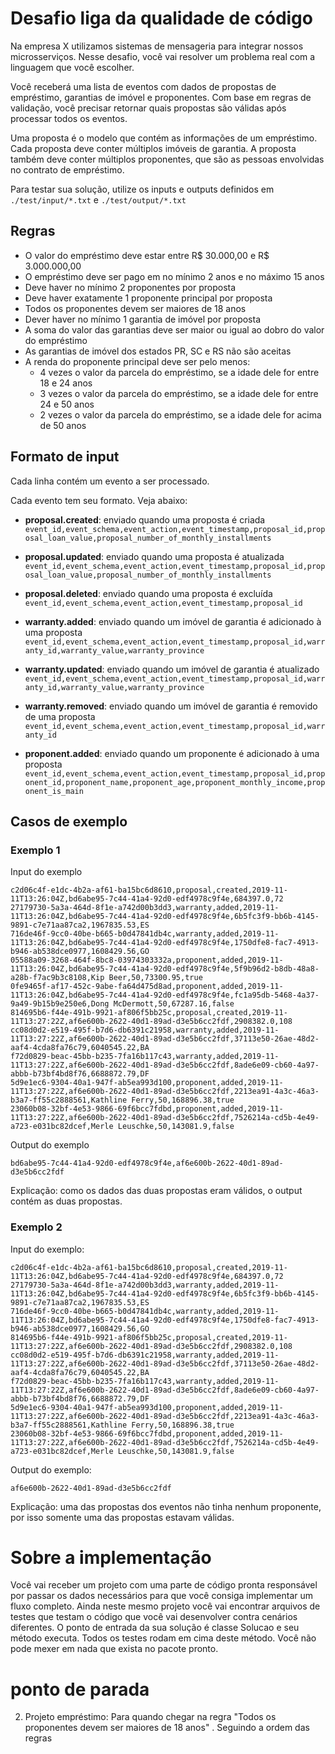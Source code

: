 # Desafio liga da qualidade de código

Na empresa X utilizamos sistemas de mensageria para integrar nossos microsserviços. Nesse desafio, você vai resolver um problema real com a linguagem que você escolher. 

Você receberá uma lista de eventos com dados de propostas de empréstimo, garantias de imóvel e proponentes. Com base em regras de validação, você precisar retornar quais propostas são válidas após processar todos os eventos.

Uma proposta é o modelo que contém as informações de um empréstimo. Cada proposta deve conter múltiplos imóveis de garantia. A proposta também deve conter múltiplos proponentes, que são as pessoas envolvidas no contrato de empréstimo.

Para testar sua solução, utilize os inputs e outputs definidos em `./test/input/*.txt` e `./test/output/*.txt`


## Regras

*   O valor do empréstimo deve estar entre R$ 30.000,00 e R$ 3.000.000,00
*   O empréstimo deve ser pago em no mínimo 2 anos e no máximo 15 anos
*   Deve haver no mínimo 2 proponentes por proposta
*   Deve haver exatamente 1 proponente principal por proposta
*   Todos os proponentes devem ser maiores de 18 anos
*   Dever haver no mínimo 1 garantia de imóvel por proposta
*   A soma do valor das garantias deve ser maior ou igual ao dobro do valor do empréstimo
*   As garantias de imóvel dos estados PR, SC e RS não são aceitas
*   A renda do proponente principal deve ser pelo menos:
    *   4 vezes o valor da parcela do empréstimo, se a idade dele for entre 18 e 24 anos
    *   3 vezes o valor da parcela do empréstimo, se a idade dele for entre 24 e 50 anos
    *   2 vezes o valor da parcela do empréstimo, se a idade dele for acima de 50 anos

## Formato de input

Cada linha contém um evento a ser processado.

Cada evento tem seu formato. Veja abaixo:

* **proposal.created**: enviado quando uma proposta é criada
`event_id,event_schema,event_action,event_timestamp,proposal_id,proposal_loan_value,proposal_number_of_monthly_installments`

* **proposal.updated**: enviado quando uma proposta é atualizada
`event_id,event_schema,event_action,event_timestamp,proposal_id,proposal_loan_value,proposal_number_of_monthly_installments`

* **proposal.deleted**: enviado quando uma proposta é excluída
`event_id,event_schema,event_action,event_timestamp,proposal_id`

* **warranty.added**: enviado quando um imóvel de garantia é adicionado à uma proposta
`event_id,event_schema,event_action,event_timestamp,proposal_id,warranty_id,warranty_value,warranty_province`

* **warranty.updated**: enviado quando um imóvel de garantia é atualizado
`event_id,event_schema,event_action,event_timestamp,proposal_id,warranty_id,warranty_value,warranty_province`

* **warranty.removed**: enviado quando um imóvel de garantia é removido de uma proposta
`event_id,event_schema,event_action,event_timestamp,proposal_id,warranty_id`

* **proponent.added**: enviado quando um proponente é adicionado à uma proposta
`event_id,event_schema,event_action,event_timestamp,proposal_id,proponent_id,proponent_name,proponent_age,proponent_monthly_income,proponent_is_main`

## Casos de exemplo

### Exemplo 1

Input do exemplo

```
c2d06c4f-e1dc-4b2a-af61-ba15bc6d8610,proposal,created,2019-11-11T13:26:04Z,bd6abe95-7c44-41a4-92d0-edf4978c9f4e,684397.0,72
27179730-5a3a-464d-8f1e-a742d00b3dd3,warranty,added,2019-11-11T13:26:04Z,bd6abe95-7c44-41a4-92d0-edf4978c9f4e,6b5fc3f9-bb6b-4145-9891-c7e71aa87ca2,1967835.53,ES
716de46f-9cc0-40be-b665-b0d47841db4c,warranty,added,2019-11-11T13:26:04Z,bd6abe95-7c44-41a4-92d0-edf4978c9f4e,1750dfe8-fac7-4913-b946-ab538dce0977,1608429.56,GO
05588a09-3268-464f-8bc8-03974303332a,proponent,added,2019-11-11T13:26:04Z,bd6abe95-7c44-41a4-92d0-edf4978c9f4e,5f9b96d2-b8db-48a8-a28b-f7ac9b3c8108,Kip Beer,50,73300.95,true
0fe9465f-af17-452c-9abe-fa64d475d8ad,proponent,added,2019-11-11T13:26:04Z,bd6abe95-7c44-41a4-92d0-edf4978c9f4e,fc1a95db-5468-4a37-9a49-9b15b9e250e6,Dong McDermott,50,67287.16,false
814695b6-f44e-491b-9921-af806f5bb25c,proposal,created,2019-11-11T13:27:22Z,af6e600b-2622-40d1-89ad-d3e5b6cc2fdf,2908382.0,108
cc08d0d2-e519-495f-b7d6-db6391c21958,warranty,added,2019-11-11T13:27:22Z,af6e600b-2622-40d1-89ad-d3e5b6cc2fdf,37113e50-26ae-48d2-aaf4-4cda8fa76c79,6040545.22,BA
f72d0829-beac-45bb-b235-7fa16b117c43,warranty,added,2019-11-11T13:27:22Z,af6e600b-2622-40d1-89ad-d3e5b6cc2fdf,8ade6e09-cb60-4a97-abbb-b73bf4bd8f76,6688872.79,DF
5d9e1ec6-9304-40a1-947f-ab5ea993d100,proponent,added,2019-11-11T13:27:22Z,af6e600b-2622-40d1-89ad-d3e5b6cc2fdf,2213ea91-4a3c-46a3-b3a7-ff55c2888561,Kathline Ferry,50,168896.38,true
23060b08-32bf-4e53-9866-69f6bcc7fdbd,proponent,added,2019-11-11T13:27:22Z,af6e600b-2622-40d1-89ad-d3e5b6cc2fdf,7526214a-cd5b-4e49-a723-e031bc82dcef,Merle Leuschke,50,143081.9,false
```

Output do exemplo

```
bd6abe95-7c44-41a4-92d0-edf4978c9f4e,af6e600b-2622-40d1-89ad-d3e5b6cc2fdf
```

Explicação: como os dados das duas propostas eram válidos, o output contém as duas propostas.

### Exemplo 2

Input do exemplo:

```
c2d06c4f-e1dc-4b2a-af61-ba15bc6d8610,proposal,created,2019-11-11T13:26:04Z,bd6abe95-7c44-41a4-92d0-edf4978c9f4e,684397.0,72
27179730-5a3a-464d-8f1e-a742d00b3dd3,warranty,added,2019-11-11T13:26:04Z,bd6abe95-7c44-41a4-92d0-edf4978c9f4e,6b5fc3f9-bb6b-4145-9891-c7e71aa87ca2,1967835.53,ES
716de46f-9cc0-40be-b665-b0d47841db4c,warranty,added,2019-11-11T13:26:04Z,bd6abe95-7c44-41a4-92d0-edf4978c9f4e,1750dfe8-fac7-4913-b946-ab538dce0977,1608429.56,GO
814695b6-f44e-491b-9921-af806f5bb25c,proposal,created,2019-11-11T13:27:22Z,af6e600b-2622-40d1-89ad-d3e5b6cc2fdf,2908382.0,108
cc08d0d2-e519-495f-b7d6-db6391c21958,warranty,added,2019-11-11T13:27:22Z,af6e600b-2622-40d1-89ad-d3e5b6cc2fdf,37113e50-26ae-48d2-aaf4-4cda8fa76c79,6040545.22,BA
f72d0829-beac-45bb-b235-7fa16b117c43,warranty,added,2019-11-11T13:27:22Z,af6e600b-2622-40d1-89ad-d3e5b6cc2fdf,8ade6e09-cb60-4a97-abbb-b73bf4bd8f76,6688872.79,DF
5d9e1ec6-9304-40a1-947f-ab5ea993d100,proponent,added,2019-11-11T13:27:22Z,af6e600b-2622-40d1-89ad-d3e5b6cc2fdf,2213ea91-4a3c-46a3-b3a7-ff55c2888561,Kathline Ferry,50,168896.38,true
23060b08-32bf-4e53-9866-69f6bcc7fdbd,proponent,added,2019-11-11T13:27:22Z,af6e600b-2622-40d1-89ad-d3e5b6cc2fdf,7526214a-cd5b-4e49-a723-e031bc82dcef,Merle Leuschke,50,143081.9,false
```

Output do exemplo:

```
af6e600b-2622-40d1-89ad-d3e5b6cc2fdf
```

Explicação: uma das propostas dos eventos não tinha nenhum proponente, por isso somente uma das propostas estavam válidas.

# Sobre a implementação
Você vai receber um projeto com uma parte de código pronta responsável por passar os dados necessários para que você consiga implementar um fluxo completo. Ainda neste mesmo projeto você vai encontrar arquivos de testes que testam o código que você vai desenvolver contra cenários diferentes.
O ponto de entrada da sua solução é classe Solucao e seu método executa. Todos os testes rodam em cima deste método.
Você não pode mexer em nada que exista no pacote pronto.

# ponto de parada
2)  Projeto empréstimo: Para quando chegar na regra "Todos os proponentes devem ser maiores de 18 anos" . Seguindo a ordem das regras